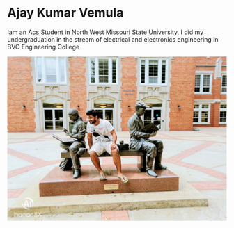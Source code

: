 # Ajay Kumar Vemula
Iam an Acs Student in North West Missouri State University, I did my undergraduation in the stream of electrical and electronics engineering in BVC Engineering College

![Ajay Kumar Vemula](https://github.com/ajaykumarvemula/assignment2-Vemula/blob/main/IMG_20210803_134923_2.jpg)
